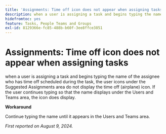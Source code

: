 ```yaml
---
title: 'Assignments: Time off icon does not appear when assigning tasks'
description: when a user is assigning a task and begins typing the name of the assignee who has time off scheduled during the task, the user icons under the Suggested Assignments area do not display the time off (airplane) icon. If the user continues typing so that the name displays under the Users and Teams area, the icon does display.
hidefromtoc: yes
feature: Tasks, People Teams and Groups
exl-id: 8129366e-fc85-488b-b60f-3ee8ffce3851
---
```

# Assignments: Time off icon does not appear when assigning tasks

when a user is assigning a task and begins typing the name of the assignee who has time off scheduled during the task, the user icons under the Suggested Assignments area do not display the time off (airplane) icon. If the user continues typing so that the name displays under the Users and Teams area, the icon does display.

**Workaround**

Continue typing the name until it appears in the Users and Teams area.

_First reported on August 9, 2024._
